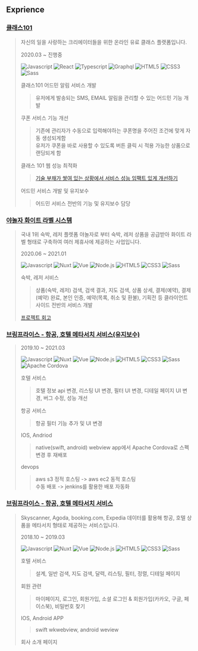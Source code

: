 ## Exprience

### [클래스101](https://mall.yanolja.com/samsungcard)
  > 자신의 일을 사랑하는 크리에이터들을 위한 온라인 유료 클래스 플랫폼입니다.
  >
  > 2020.03 ~ 진행중
  >
  > ![Javascript](https://img.shields.io/badge/Javascript-F7DF1E?style=flat-square&logo=Javascript&logoColor=white)
  > ![React](https://img.shields.io/badge/Reactjs-61DAFB?style=flat-square&logo=React&logoColor=white)
  > ![Typescript](https://img.shields.io/badge/Typescript-3178C6?style=flat-square&logo=Typescript&logoColor=white)
  > ![Graphql](https://img.shields.io/badge/Graphql-E434AA?style=flat-square&logo=Graphql&logoColor=white)
  > ![HTML5](https://img.shields.io/badge/HTML5-E34F26?style=flat-square&logo=HTML5&logoColor=white)
  > ![CSS3](https://img.shields.io/badge/CSS3-1572B6?style=flat-square&logo=CSS3&logoColor=white)
  > ![Sass](https://img.shields.io/badge/Sass-CC6699?style=flat-square&logo=Sass&logoColor=white)
  >
  > 클래스101 어드민 알림 서비스 개발
  >> 유저에게 발송되는 SMS, EMAIL 알림을 관리할 수 있는 어드민 기능 개발
  > 
  > 쿠폰 서비스 기능 개선
  >> 기존에 관리자가 수동으로 입력해야하는 쿠폰명을 주어진 조건에 맞게 자동 생성되게함 \
  >> 유저가 쿠폰을 바로 사용할 수 있도록 버튼 클릭 시 적용 가능한 상품으로 랜딩되게 함
  >
  > 클래스 101 웹 성능 최적화
  >> [기술 부채가 쌓여 있는 상황에서 서비스 성능 임팩트 있게 개선하기](https://medium.com/class101/기술부채가-쌓여있는-상황에서-서비스-성능-임팩트-있게-개선하기-b4c6d8ccc9c6)
  >
  > 어드민 서비스 개발 및 유지보수
  >> 어드민 서비스 전반의 기능 및 유지보수 담당

### [야놀자 화이트 라벨 시스템](https://mall.yanolja.com/samsungcard)
  > 국내 1위 숙박, 레저 플렛폼 야놀자로 부터 숙박, 레저 상품을 공급받아 화이트 라벨 형태로 구축하여 여러 제휴사에 제공하는 사업입니다.
  >
  > 2020.06 ~ 2021.01
  >
  > ![Javascript](https://img.shields.io/badge/Javascript-F7DF1E?style=flat-square&logo=Javascript&logoColor=white)
  > ![Nuxt](https://img.shields.io/badge/Nuxt-00C58E?style=flat-square&logo=Nuxt.js&logoColor=white)
  > ![Vue](https://img.shields.io/badge/Vue-4FC08D?style=flat-square&logo=vue.js&logoColor=white)
  > ![Node.js](https://img.shields.io/badge/Nodejs-339933?style=flat-square&logo=Node-dot-js&logoColor=white)
  > ![HTML5](https://img.shields.io/badge/HTML5-E34F26?style=flat-square&logo=HTML5&logoColor=white)
  > ![CSS3](https://img.shields.io/badge/CSS3-1572B6?style=flat-square&logo=CSS3&logoColor=white)
  > ![Sass](https://img.shields.io/badge/Sass-CC6699?style=flat-square&logo=Sass&logoColor=white)
  >
  > 숙박, 레저 서비스
  >> 상품(숙박, 레저) 검색, 검색 결과, 지도 검색, 상품 상세, 결제(예약), 결제(예약) 완료, 본인 인증, 예약(목록, 취소 및 환불), 기획전 등 클라이언트 사이드 전반의 서비스 개발
  >
  > [프로젝트 회고](https://kingsjw.github.io/blog/tech/yan-wht-review)

### [브링프라이스 - 항공, 호텔 메타서치 서비스(유지보수)](bringprice.com)
  > 2019.10 ~ 2021.03
  >
  > ![Javascript](https://img.shields.io/badge/Javascript-F7DF1E?style=flat-square&logo=Javascript&logoColor=white)
  > ![Nuxt](https://img.shields.io/badge/Nuxt-00C58E?style=flat-square&logo=Nuxt.js&logoColor=white)
  > ![Vue](https://img.shields.io/badge/Vue-4FC08D?style=flat-square&logo=vue.js&logoColor=white)
  > ![Node.js](https://img.shields.io/badge/Nodejs-339933?style=flat-square&logo=Node-dot-js&logoColor=white)
  > ![HTML5](https://img.shields.io/badge/HTML5-E34F26?style=flat-square&logo=HTML5&logoColor=white)
  > ![CSS3](https://img.shields.io/badge/CSS3-1572B6?style=flat-square&logo=CSS3&logoColor=white)
  > ![Sass](https://img.shields.io/badge/Sass-CC6699?style=flat-square&logo=Sass&logoColor=white)
  > ![Apache Cordova](https://img.shields.io/badge/Apache-Cordova-E8E8E8?style=flat-square&logo=Apache-Cordova&logoColor=white)
  >
  > 호텔 서비스
  >> 호텔 정보 api 변경, 리스팅 UI 변경, 필터 UI 변경, 디테일 페이지 UI 변경, 버그 수정, 성능 개선
  >
  > 항공 서비스
  >> 항공 필터 기능 추가 및 UI 변경
  >
  > IOS, Andriod
  >> native(swift, android) webview app에서 Apache Cordova로 스펙 변경 후 재배포
  >
  > devops
  >> aws s3 정적 호스팅 -> aws ec2 동적 호스팅 \
  >> 수동 배포 -> jenkins를 활용한 배포 자동화

### [브링프라이스 - 항공, 호텔 메타서치 서비스](bringprice.com)
  > Skyscanner, Agoda, booking.com, Expedia 데이터를 활용해 항공, 호텔 상품을 메타서치 형태로 제공하는 서비스입니다.
  >
  > 2018.10 ~ 2019.03
  >
  > ![Javascript](https://img.shields.io/badge/Javascript-F7DF1E?style=flat-square&logo=Javascript&logoColor=white)
  > ![Nuxt](https://img.shields.io/badge/Nuxt-00C58E?style=flat-square&logo=Nuxt.js&logoColor=white)
  > ![Vue](https://img.shields.io/badge/Vue-4FC08D?style=flat-square&logo=vue.js&logoColor=white)
  > ![Node.js](https://img.shields.io/badge/Nodejs-339933?style=flat-square&logo=Node-dot-js&logoColor=white)
  > ![HTML5](https://img.shields.io/badge/HTML5-E34F26?style=flat-square&logo=HTML5&logoColor=white)
  > ![CSS3](https://img.shields.io/badge/CSS3-1572B6?style=flat-square&logo=CSS3&logoColor=white)
  > ![Sass](https://img.shields.io/badge/Sass-CC6699?style=flat-square&logo=Sass&logoColor=white)
  >
  > 호텔 서비스
  >> 설계, 일반 검색, 지도 검색, 달력, 리스팅, 필터, 정렬, 디테일 페이지
  >
  > 회원 관련
  >> 마이페이지, 로그인, 회원가입, 소셜 로그인 & 회원가입(카카오, 구글, 페이스북), 비밀번호 찾기
  >
  > IOS, Android APP
  >> swift wkwebview, android weview
  >
  > 회사 소개 페이지
